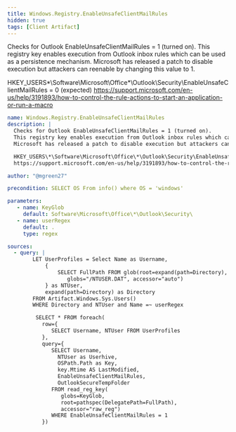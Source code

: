```yaml
---
title: Windows.Registry.EnableUnsafeClientMailRules
hidden: true
tags: [Client Artifact]
---
```


Checks for Outlook EnableUnsafeClientMailRules = 1 (turned on).
This registry key enables execution from Outlook inbox rules which can be used as a persistence mechanism.
Microsoft has released a patch to disable execution but attackers can reenable by changing this value to 1.

HKEY_USERS\*\Software\Microsoft\Office\*\Outlook\Security\EnableUnsafeClientMailRules = 0 (expected)
https://support.microsoft.com/en-us/help/3191893/how-to-control-the-rule-actions-to-start-an-application-or-run-a-macro


```yaml
name: Windows.Registry.EnableUnsafeClientMailRules
description: |
  Checks for Outlook EnableUnsafeClientMailRules = 1 (turned on).
  This registry key enables execution from Outlook inbox rules which can be used as a persistence mechanism.
  Microsoft has released a patch to disable execution but attackers can reenable by changing this value to 1.

  HKEY_USERS\*\Software\Microsoft\Office\*\Outlook\Security\EnableUnsafeClientMailRules = 0 (expected)
  https://support.microsoft.com/en-us/help/3191893/how-to-control-the-rule-actions-to-start-an-application-or-run-a-macro

author: "@mgreen27"

precondition: SELECT OS From info() where OS = 'windows'

parameters:
   - name: KeyGlob
     default: Software\Microsoft\Office\*\Outlook\Security\
   - name: userRegex
     default: .
     type: regex

sources:
  - query: |
        LET UserProfiles = Select Name as Username,
            {
                SELECT FullPath FROM glob(root=expand(path=Directory),
                   globs="/NTUSER.DAT", accessor="auto")
            } as NTUser,
            expand(path=Directory) as Directory
        FROM Artifact.Windows.Sys.Users()
        WHERE Directory and NTUser and Name =~ userRegex

         SELECT * FROM foreach(
           row={
              SELECT Username, NTUser FROM UserProfiles
           },
           query={
              SELECT Username,
                NTUser as Userhive,
                OSPath.Path as Key,
                key.Mtime AS LastModified,
                EnableUnsafeClientMailRules,
                OutlookSecureTempFolder
              FROM read_reg_key(
                 globs=KeyGlob,
                 root=pathspec(DelegatePath=FullPath),
                 accessor="raw_reg")
              WHERE EnableUnsafeClientMailRules = 1
           })

```
